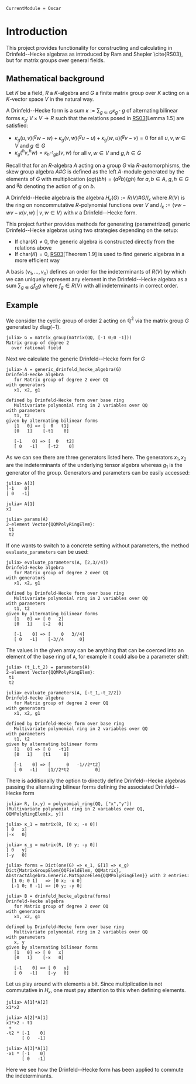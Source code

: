 ```@meta
CurrentModule = Oscar
```

# Introduction
This project provides functionality for
constructing and calculating in Drinfeld--Hecke algebras
as introduced by Ram and Shepler \cite{RS03}, but for matrix 
groups over general fields.

## Mathematical background

Let $K$ be a field, $R$ a $K$-algebra and $G$ a finite matrix group over $K$
acting on a $K$-vector space $V$ in the natural way.

A Drinfeld--Hecke form is a sum
$\kappa := \sum_{g\in G} \kappa_g \cdot g$
of alternating bilinear forms $\kappa_g\colon V\times V \rightarrow R$
such that the relations posed in [RS03](@cite)[Lemma 1.5] are satisfied:

- $\kappa_g(u,v)(^gw-w)+\kappa_g(v,w)(^gu-u)+\kappa_g(w,u)(^gv-v) = 0$ for all $u,v,w\in V$ and $g\in G$
- $\kappa_g(^hv,^hw)=\kappa_{h^{-1}gh}(v,w)$ for all $v,w\in V$ and $g, h\in G$

Recall that for an $R$-algebra $A$ acting on a group $G$ via $R$-automorphisms,
the skew group algebra $A\#G$ is defined as the left $A$-module generated
by the elements of $G$ with multiplication $(ag)(bh) = (a ^gb)(gh)$ for $a,b\in A$, 
$g,h\in G$ and $^gb$ denoting the action of $g$ on $b$.

A Drinfeld--Hecke algebra is the algebra
$H_{\kappa}(G) := R\langle V \rangle \# G / I_{\kappa}$
where $R\langle V \rangle$ is the ring on noncommutative $R$-polynomial functions over $V$ and
$I_{\kappa} := \langle vw-wv-\kappa(v,w) \;|\; v,w\in V\rangle$
with $\kappa$ a Drinfeld--Hecke form.

This project further provides methods for generating (parametrized) generic 
Drinfeld--Hecke algebras using two strategies depending on the setup:
- If $\text{char}(K) \neq 0$, the generic algebra is constructed directly from the relations above
- If $\text{char}(K) = 0$, [RS03](@cite)[Theorem 1.9] is used to find generic algebras in a more efficient way

A basis $(v_1,\dots,v_n)$ defines an order for the indeterminants of $R\langle V\rangle$
by which we can uniquely represent any element in the Drinfeld--Hecke algebra as a sum $\sum_{g\in G}f_g g$ where 
$f_g \in R\langle V\rangle$ with all indeterminants in correct order.

## Example

We consider the cyclic group of order $2$ acting on $\mathbb{Q}^2$
via the matrix group $G$ generated by $\text{diag}(-1)$.

```
julia> G = matrix_group(matrix(QQ, [-1 0;0 -1]))
Matrix group of degree 2
  over rational field
```

Next we calculate the generic Drinfeld--Hecke form for $G$

```
julia> A = generic_drinfeld_hecke_algebra(G)
Drinfeld-Hecke algebra
   for Matrix group of degree 2 over QQ
with generators
   x1, x2, g1

defined by Drinfeld-Hecke form over base ring
   Multivariate polynomial ring in 2 variables over QQ
with parameters 
   t1, t2
given by alternating bilinear forms
   [1   0] => [  0   t1]
   [0   1]    [-t1    0]

   [-1    0] => [  0   t2]
   [ 0   -1]    [-t2    0]
```

As we can see there are three generators listed here. 
The generators $x_1,x_2$ are the indeterminants of the
underlying tensor algebra whereas $g_1$ is the generator
of the group. Generators and parameters can be easily 
accessed:

```
julia> A[3]
[-1    0]
[ 0   -1]

julia> A[1]
x1

julia> params(A)
2-element Vector{QQMPolyRingElem}:
 t1
 t2
```

If one wants to switch to a concrete setting without parameters,
the method ```evaluate_parameters``` can be used:

```
julia> evaluate_parameters(A, [2,3//4])
Drinfeld-Hecke algebra
   for Matrix group of degree 2 over QQ
with generators
   x1, x2, g1

defined by Drinfeld-Hecke form over base ring
   Multivariate polynomial ring in 2 variables over QQ
with parameters 
   t1, t2
given by alternating bilinear forms
   [1   0] => [ 0   2]
   [0   1]    [-2   0]

   [-1    0] => [    0   3//4]
   [ 0   -1]    [-3//4      0]
```

The values in the given array can be anything that can be coerced
into an element of the base ring of ```A```, for example
it could also be a parameter shift:

```
julia> (t_1,t_2) = parameters(A)
2-element Vector{QQMPolyRingElem}:
 t1
 t2

julia> evaluate_parameters(A, [-t_1,-t_2/2])
Drinfeld-Hecke algebra
   for Matrix group of degree 2 over QQ
with generators
   x1, x2, g1

defined by Drinfeld-Hecke form over base ring
   Multivariate polynomial ring in 2 variables over QQ
with parameters 
   t1, t2
given by alternating bilinear forms
   [1   0] => [ 0   -t1]
   [0   1]    [t1     0]

   [-1    0] => [      0   -1//2*t2]
   [ 0   -1]    [1//2*t2          0]
```

There is additionally the option to directly define
Drinfeld--Hecke algebras passing the alternating bilinear
forms defining the associated Drinfeld--Hecke form

```
julia> R, (x,y) = polynomial_ring(QQ, ["x","y"])
(Multivariate polynomial ring in 2 variables over QQ, QQMPolyRingElem[x, y])

julia> κ_1 = matrix(R, [0 x; -x 0])
[ 0   x]
[-x   0]

julia> κ_g = matrix(R, [0 y; -y 0])
[ 0   y]
[-y   0]

julia> forms = Dict(one(G) => κ_1, G[1] => κ_g)
Dict{MatrixGroupElem{QQFieldElem, QQMatrix}, AbstractAlgebra.Generic.MatSpaceElem{QQMPolyRingElem}} with 2 entries:
  [1 0; 0 1]   => [0 x; -x 0]
  [-1 0; 0 -1] => [0 y; -y 0]

julia> B = drinfeld_hecke_algebra(forms)
Drinfeld-Hecke algebra
   for Matrix group of degree 2 over QQ
with generators
   x1, x2, g1

defined by Drinfeld-Hecke form over base ring
   Multivariate polynomial ring in 2 variables over QQ
with parameters 
   x, y
given by alternating bilinear forms
   [1   0] => [ 0   x]
   [0   1]    [-x   0]

   [-1    0] => [ 0   y]
   [ 0   -1]    [-y   0]
```

Let us play around with elements a bit. Since multiplication
is not commutative in $H_\kappa$,
one must pay attention to this when defining elements.

```
julia> A[1]*A[2]
x1*x2

julia> A[2]*A[1]
x1*x2 - t1
 + 
-t2 * [-1    0]
      [ 0   -1]
      
julia> A[3]*A[1]
-x1 * [-1    0]
      [ 0   -1]
```

Here we see how the Drinfeld--Hecke form has been applied to
commute the indeterminants.
